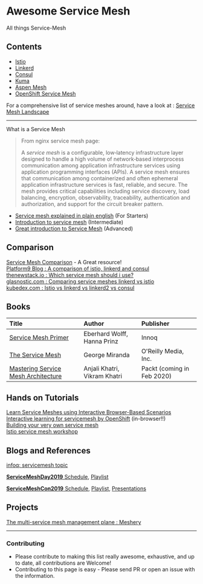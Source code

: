 # Awesome Service Mesh
All things Service-Mesh

## Contents
 - [Istio](https://github.com/k8s-dev/awesome-servicemesh/blob/master/Istio.md)
 - [Linkerd](https://github.com/k8s-dev/awesome-servicemesh/blob/master/Linkerd.md)
 - [Consul ](https://github.com/k8s-dev/awesome-servicemesh/blob/master/Consul.md)
 - [Kuma](https://github.com/k8s-dev/awesome-servicemesh/blob/master/Kuma.md)
- [Aspen Mesh](https://github.com/k8s-dev/awesome-servicemesh/blob/master/AspenMesh.md)
- [OpenShift Service Mesh](https://github.com/k8s-dev/awesome-servicemesh/blob/master/OpenShiftServiceMesh.md)

For a comprehensive list of service meshes around, have a look at : [Service Mesh Landscape](https://layer5.io/landscape/)

---

 What is a Service Mesh

> From nginx service mesh page:
> 
> A _service mesh_ is a configurable, low‑latency infrastructure layer designed to handle a high volume of network‑based interprocess communication among application infrastructure services using application programming interfaces (APIs). A service mesh ensures that communication among containerized and often ephemeral application infrastructure services is fast, reliable, and secure. The mesh provides critical capabilities including service discovery, load balancing, encryption, observability, traceability, authentication and authorization, and support for the circuit breaker pattern.

 - [Service mesh explained in plain english](https://medium.com/swlh/service-mesh-explained-in-plain-english-8e5505f74ead) (For Starters)
  - [Introduction to service mesh](https://medium.com/@arjunrc143/introduction-to-service-mesh-4fc2b872d4f9)   (Intermediate)
  - [Great introduction to Service Mesh](https://medium.com/microservices-in-practice/service-mesh-for-microservices-2953109a3c9a)    (Advanced)



## Comparison
[Service Mesh Comparison](https://servicemesh.es) - A Great resource!     
[Platform9 Blog : A comparison of istio, linkerd and consul](https://platform9.com/blog/kubernetes-service-mesh-a-comparison-of-istio-linkerd-and-consul/)         
[thenewstack.io : Which service mesh should i use?](https://thenewstack.io/which-service-mesh-should-i-use/)        
[glasnostic.com : Comparing service meshes linkerd vs istio](https://glasnostic.com/blog/comparing-service-meshes-linkerd-vs-istio)     
[kubedex.com : Istio vs linkerd vs linkerd2 vs consul](https://kubedex.com/istio-vs-linkerd-vs-linkerd2-vs-consul/)

## Books

| Title | Author | Publisher |
| :----- | :------ | :--------- |
| [Service Mesh Primer](https://leanpub.com/service-mesh-primer)      |       Eberhard Wolff, Hanna Prinz |     Innoq      |
|  [The Service Mesh](https://www.oreilly.com/library/view/the-service-mesh/9781492031321/)      |   George Miranda      |       O'Reilly Media, Inc.    |
| [Mastering Service Mesh Architecture](https://www.packtpub.com/in/web-development/mastering-service-mesh-architecture) |   Anjali Khatri, Vikram Khatri|  Packt (coming in Feb 2020)  |
 
## Hands on Tutorials
[Learn Service Meshes using Interactive Browser-Based Scenarios](https://www.katacoda.com/courses/servicemesh)               
[Interactive learning for servicemesh by OpenShift](https://learn.openshift.com/servicemesh) (in-browser!!)         
[Building your very own service mesh](https://medium.com/faun/building-your-very-own-service-mesh-4723895d061d)          
[Istio service mesh workshop](https://github.com/layer5io/istio-service-mesh-workshop)

## Blogs and References
[infoq: servicemesh topic](https://www.infoq.com/servicemesh/)

[**ServiceMeshDay2019** Schedule](https://servicemeshday.com/schedule.html), [Playlist](https://www.youtube.com/playlist?list=PLWNb_OjvOJz8nTnOVP7a4tSnzWxeJJdpL)

[**ServiceMeshCon2019** Schedule](https://servicemeshcon2019.sched.com), [ Playlist](https://www.youtube.com/playlist?list=PLj6h78yzYM2OOcTYlKcmrXz0obGJ7YRGU), [Presentations](https://github.com/k8s-dev/servicemeshcon-19)

## Projects
[The multi-service mesh management plane : Meshery](https://meshery.io/) 

---
### Contributing
-   Please contribute to making this list really awesome, exhaustive, and up to date, all contributions are Welcome!
-   Contributing to this page is easy - Please send PR or open an issue with the information.
<!--stackedit_data:
eyJoaXN0b3J5IjpbLTQ1MTM0NTA5LC0xMDU1MTkwMDc2LC0xOT
I4NTcxOTUzLDM2NDQwMTQyNSwtNTY2MTE0NTUwLC01NzM0MDIz
NiwzNDQ5ODAzMDMsMTM5ODcxNTA1MSwtMjM3NTcwMzc4LC0xNj
Q0MDIyNjMwLC0xNDIzNjkyNTgwXX0=
-->